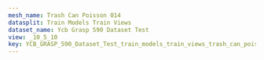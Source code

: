 ```yaml
---
mesh_name: Trash Can Poisson 014
datasplit: Train Models Train Views
dataset_name: Ycb Grasp 590 Dataset Test
view: _10_5_10
key: YCB_GRASP_590_Dataset_Test_train_models_train_views_trash_can_poisson_014__10_5_10
---
```

